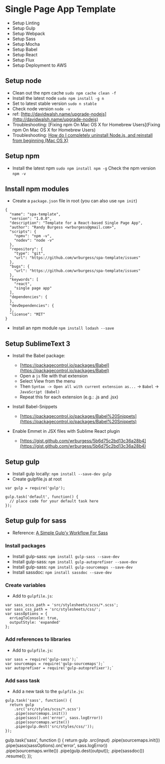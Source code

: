 # Single Page App Template

* Setup Linting
* Setup Gulp
* Setup Webpack
* Setup Sass
* Setup Mocha
* Setup Babel
* Setup React
* Setup Flux
* Setup Deployment to AWS

## Setup node

* Clean out the npm cache `sudo npm cache clean -f`
* Install the latest node `sudo npm install -g n`
* Set to latest stable version `sudo n stable`
* Check node version `node -v`
* ref: [http://davidwalsh.name/upgrade-nodejs](http://davidwalsh.name/upgrade-nodejs)
* Troubleshooting: [Fixing npm On Mac OS X for Homebrew Users](Fixing npm On Mac OS X for Homebrew Users)
* Troubleshooting: [How do I completely uninstall Node.js, and reinstall from beginning (Mac OS X)](http://stackoverflow.com/questions/11177954/how-do-i-completely-uninstall-node-js-and-reinstall-from-beginning-mac-os-x)

## Setup npm

* Install the latest npm `sudo npm install npm -g`
 Check the npm version `npm -v`

## Install npm modules

* Create a `package.json` file in root (you can also use `npm init`)

```
{
  "name": "spa-template",
  "version": "1.0.0",
  "description": "Template for a React-based Single Page App",
  "author": "Randy Burgess <wrburgess@gmail.com>",
  "scripts": {
    "npmv": "npm -v",
    "nodev": "node -v"
  },
  "repository": {
    "type": "git",
    "url": "https://github.com/wrburgess/spa-template/issues"
  },
  "bugs": {
    "url": "https://github.com/wrburgess/spa-template/issues"
  },
  "keywords": [
    "react",
    "single page app"
  ],
  "dependencies": {
  },
  "devDependencies": {
  },
  "license": "MIT"
}
```

* Install an npm module `npm install lodash --save`

## Setup SublimeText 3

* Install the Babel package:
  - [https://packagecontrol.io/packages/Babel](https://packagecontrol.io/packages/Babel)
  - Open a `js` file with that extension
  - Select View from the menu
  - Then `Syntax -> Open all with current extension as...` -> `Babel` -> `JavaScript (Babel)`
  - Repeat this for each extension (e.g.: .js and .jsx)

* Install Babel-Snippets
  - [https://packagecontrol.io/packages/Babel%20Snippets](https://packagecontrol.io/packages/Babel%20Snippets)

* Enable Emmet in JSX files with Sublime React plugin
  - [https://gist.github.com/wrburgess/5b6d75c2bd13c36a28b4](https://gist.github.com/wrburgess/5b6d75c2bd13c36a28b4)

## Setup gulp

* Install gulp locally: `npm install --save-dev gulp`
* Create gulpfile.js at root

```
var gulp = require('gulp');

gulp.task('default', function() {
  // place code for your default task here
});
```

## Setup gulp for sass

* Reference: [A Simple Gulp’y Workflow For Sass](http://www.sitepoint.com/simple-gulpy-workflow-sass/)

### Install packages

* Install gulp-sass: `npm install gulp-sass --save-dev`
* Install gulp-sass: `npm install gulp-autoprefixer --save-dev`
* Install gulp-sass: `npm install gulp-sourcemaps --save-dev`
* Install sassdoc:   `npm install sassdoc --save-dev`

### Create variables

* Add to `gulpfile.js`:

```
var sass_scss_path = 'src/stylesheets/scss/*.scss';
var sass_css_path = 'src/stylesheets/css/';
var sassOptions = {
  errLogToConsole: true,
  outputStyle: 'expanded'
};
```

### Add references to libraries

* Add to `gulpfile.js`:

```
var sass = require('gulp-sass');`
var sourcemaps = require('gulp-sourcemaps');`
var autoprefixer = require('gulp-autoprefixer');`
```

### Add sass task

* Add a new task to the `gulpfile.js`:

```
gulp.task('sass', function() {
  return gulp
    .src('src/styles/scss/*.scss')
    .pipe(sourcemaps.init())
    .pipe(sass().on('error', sass.logError))
    .pipe(sourcemaps.write())
    .pipe(gulp.dest('src/styles/css/'));
});
```

gulp.task('sass', function () {
  return gulp
    .src(input)
    .pipe(sourcemaps.init())
    .pipe(sass(sassOptions).on('error', sass.logError))
    .pipe(sourcemaps.write())
    .pipe(gulp.dest(output));
    .pipe(sassdoc())
    .resume();
});

